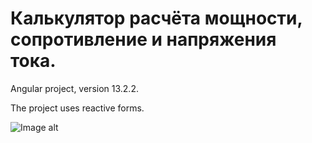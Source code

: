 # Калькулятор расчёта мощности, сопротивление и напряжения тока.

Angular project, version 13.2.2.

The project uses reactive forms.

![Image alt](https://github.com/red51143/current-calculation/raw/master/img.jpg)

